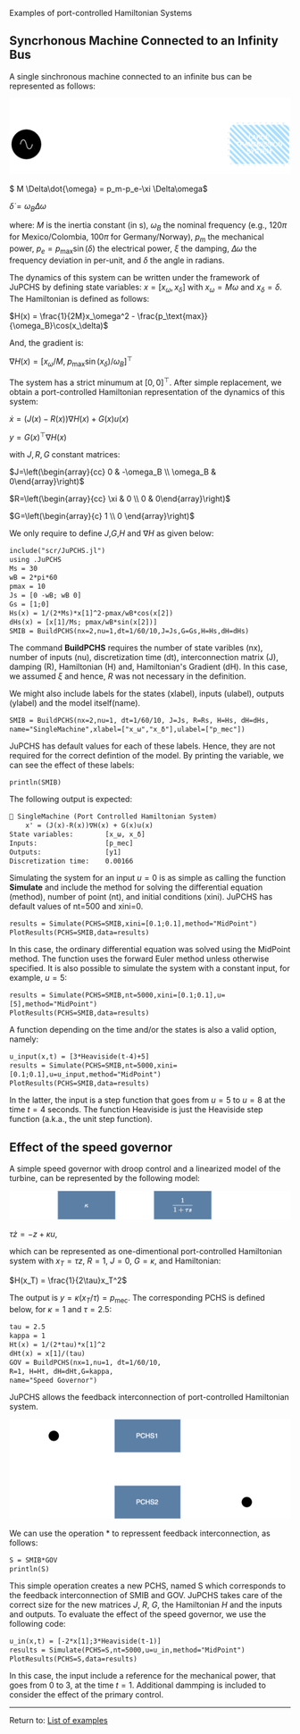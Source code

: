 Examples of port-controlled Hamiltonian Systems
## Syncrhonous Machine Connected to an Infinity Bus

A single sinchronous machine connected to an infinite bus can be represented as follows:

![image](SMIB.svg)

$ M \Delta\dot{\omega} = p_m-p_e-\xi \Delta\omega$

$\dot{\delta} = \omega_B\Delta\omega$

where: $M$ is the inertia constant (in s), $\omega_B$ the nominal frequency (e.g., $120\pi$ for Mexico/Colombia, $100\pi$ for Germany/Norway), $p_m$ the mechanical power, $p_e=p_\text{max}\sin(\delta)$ the electrical power, $\xi$ the damping, $\Delta\omega$ the frequency deviation in per-unit, and $\delta$ the angle in radians.

The dynamics of this system can be written under the framework of JuPCHS by defining state variables: $x=[x_\omega,x_\delta]$ with $x_\omega=M\omega$ and $x_\delta = \delta$.  The Hamiltonian is defined as follows:
​
 
$H(x) = \frac{1}{2M}x_\omega^2 - \frac{p_\text{max}}{\omega_B}\cos(x_\delta)$

And, the gradient is:

$\nabla H(x) = [{x_\omega}/{M}, \; p_\text{max}\sin(x_\delta)/\omega_B ]^\top$

The system has a strict minumum at $[0,0]^\top$.  After simple replacement, we obtain a port-controlled Hamiltonian representation of the dynamics of this system:

$\dot{x} = (J(x)-R(x))\nabla H(x) + G(x) u(x)$

$y = G(x)^\top \nabla H(x)$

with $J,R,G$ constant matrices:

$J=\left(\begin{array}{cc} 0 & -\omega_B \\ \omega_B & 0\end{array}\right)$

$R=\left(\begin{array}{cc} \xi & 0 \\ 0 & 0\end{array}\right)$

$G=\left(\begin{array}{c} 1 \\ 0 \end{array}\right)$

We only require to define $J$,$G$,$H$ and $\nabla H$ as given below:

    include("scr/JuPCHS.jl")
    using .JuPCHS    
    Ms = 30
    wB = 2*pi*60
    pmax = 10
    Js = [0 -wB; wB 0]
    Gs = [1;0]
    Hs(x) = 1/(2*Ms)*x[1]^2-pmax/wB*cos(x[2])
    dHs(x) = [x[1]/Ms; pmax/wB*sin(x[2])]
    SMIB = BuildPCHS(nx=2,nu=1,dt=1/60/10,J=Js,G=Gs,H=Hs,dH=dHs)
The command **BuildPCHS** requires the number of state varibles (nx), number of inputs (nu), discretization time (dt), interconnection matrix (J), damping (R), Hamiltonian (H) and, Hamiltonian's Gradient (dH).  In this case, we assumed $\xi$ and hence, $R$ was not necessary in the definition.  

We might also include labels for the states (xlabel), inputs (ulabel), outputs (ylabel) and the model itself(name).

    SMIB = BuildPCHS(nx=2,nu=1, dt=1/60/10, J=Js, R=Rs, H=Hs, dH=dHs, name="SingleMachine",xlabel=["x_ω","x_δ"],ulabel=["p_mec"])

JuPCHS has default values for each of these labels.  Hence, they are not required for the correct defintion of the model.  By printing the variable, we can see the effect of these labels:

    println(SMIB)

The following output is expected:

    📌 SingleMachine (Port Controlled Hamiltonian System)
        x' = (J(x)-R(x))∇H(x) + G(x)u(x)
    State variables:        [x_ω, x_δ]
    Inputs:                 [p_mec]
    Outputs:                [y1]
    Discretization time:    0.00166

Simulating the system for an input $u=0$ is as simple as calling the function **Simulate** and include the method for solving the differential equation (method), number of point (nt), and initial conditions (xini).  JuPCHS has default values of nt=500 and xini=0.   

    results = Simulate(PCHS=SMIB,xini=[0.1;0.1],method="MidPoint")
    PlotResults(PCHS=SMIB,data=results) 

In this case, the ordinary differential equation was solved using the MidPoint method. The function uses the forward Euler method unless otherwise specified. It is also possible to simulate the system with a constant input, for example, $u=5$:

    results = Simulate(PCHS=SMIB,nt=5000,xini=[0.1;0.1],u=[5],method="MidPoint")
    PlotResults(PCHS=SMIB,data=results)

A function depending on the time and/or the states is also a valid option, namely:    

    u_input(x,t) = [3*Heaviside(t-4)+5]
    results = Simulate(PCHS=SMIB,nt=5000,xini=[0.1;0.1],u=u_input,method="MidPoint")
    PlotResults(PCHS=SMIB,data=results)    

In the latter, the input is a step function that goes from $u=5$ to $u=8$ at the time $t=4$ seconds. The function Heaviside is just the Heaviside step function (a.k.a., the unit step function).

## Effect of the speed governor

A simple speed governor with droop control and a linearized model of the turbine, can be represented by the following model:

![image](Gobernor.svg)

$\tau\dot{z} = -z + \kappa u$,

which can be represented as one-dimentional port-controlled Hamiltonian system with $x_T = \tau z$, $R=1$, $J=0$, $G=\kappa$, and Hamiltonian:

$H(x_T) = \frac{1}{2\tau}x_T^2$

The output is $y=\kappa (x_T/\tau) = p_\text{mec}$.  The corresponding PCHS is defined below, for $\kappa=1$ and $\tau=2.5$:

    tau = 2.5
    kappa = 1
    Ht(x) = 1/(2*tau)*x[1]^2
    dHt(x) = x[1]/(tau)
    GOV = BuildPCHS(nx=1,nu=1, dt=1/60/10, 
    R=1, H=Ht, dH=dHt,G=kappa,
    name="Speed Governor")

JuPCHS allows the feedback interconnection of port-controlled Hamiltonian system.  

![image](Feedback.svg)


We can use the operation * to repressent feedback interconnection, as follows:

    S = SMIB*GOV
    println(S)

This simple operation creates a new PCHS, named S which corresponds to the feedback interconnection of SMIB and GOV.  JuPCHS takes care of the correct size for the new matrices $J$, $R$, $G$, the Hamiltonian $H$ and the inputs and outputs.  To evaluate the effect of the speed governor, we use the following code:

    u_in(x,t) = [-2*x[1];3*Heaviside(t-1)]
    results = Simulate(PCHS=S,nt=5000,u=u_in,method="MidPoint")
    PlotResults(PCHS=S,data=results)

In this case, the input include a reference for the mechanical power, that goes from 0 to 3, at the time $t=1$.  Additional dammping is included to consider the effect of the primary control.

---

Return to: [List of examples](CH05.md)



